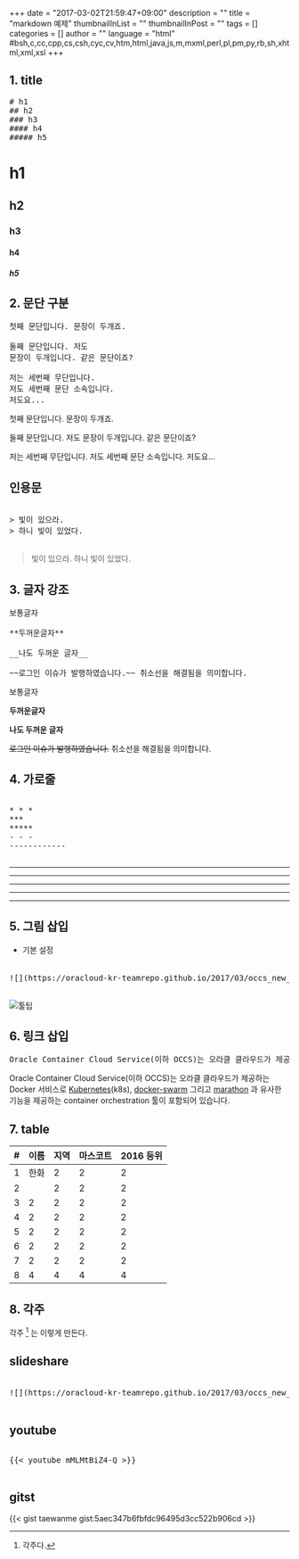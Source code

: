 +++
date = "2017-03-02T21:59:47+09:00"
description = ""
title = "markdown 예제"
thumbnailInList = ""
thumbnailInPost = ""
tags = []
categories = []
author = ""
language = "html"  #bsh,c,cc,cpp,cs,csh,cyc,cv,htm,html,java,js,m,mxml,perl,pl,pm,py,rb,sh,xhtml,xml,xsl
+++

## 1. title

<pre class="prettyprint">
# h1
## h2
### h3
#### h4
##### h5
</pre>

# h1
## h2
### h3
#### h4
##### h5

## 2. 문단 구분

<pre class="prettyprint">
첫째 문단입니다. 문장이 두개죠.

둘째 문단입니다. 저도
문장이 두개입니다. 같은 문단이죠?

저는 세번째 무단입니다.
저도 세번째 문단 소속입니다.
저도요...
</pre>

첫째 문단입니다. 문장이 두개죠.

둘째 문단입니다. 저도
문장이 두개입니다. 같은 문단이죠?

저는 세번째 무단입니다.
저도 세번째 문단 소속입니다.
저도요...

## 인용문

<pre class="prettyprint">

> 빛이 있으라.
> 하니 빛이 있었다.

</pre>


> 빛이 있으라.
> 하니 빛이 있었다.


## 3. 글자 강조
<pre class="prettyprint">
보통글자

**두꺼운글자**

__나도 두꺼운 글자__

~~로그인 이슈가 발행하였습니다.~~ 취소선을 해결됨을 의미합니다.
</pre>

보통글자

**두꺼운글자**

__나도 두꺼운 글자__

~~로그인 이슈가 발행하였습니다.~~ 취소선을 해결됨을 의미합니다.   


## 4. 가로줄

<pre class="prettyprint">

* * *
***
*****
- - -
------------

</pre>

* * *
***
*****
- - -
------------

## 5. 그림 삽입

- 기본 설정

<pre class="prettyprint">

![](https://oracloud-kr-teamrepo.github.io/2017/03/occs_new_inst/occs_arhi.jpg "툴팁")

</pre>

![](https://oracloud-kr-teamrepo.github.io/2017/03/occs_new_inst/occs_arhi.jpg "툴팁")



## 6. 링크 삽입

<pre class="prettyprint">
Oracle Container Cloud Service(이하 OCCS)는 오라클 클라우드가 제공하는 Docker 서비스로 [Kubernetes](https://kubernetes.io/)(k8s), [docker-swarm](https://docs.docker.com/swarm/overview/) 그리고 [marathon](https://mesosphere.github.io/marathon/) 과 유사한 기능을 제공하는 container orchestration 툴이 포함되어 있습니다.
</pre>

Oracle Container Cloud Service(이하 OCCS)는 오라클 클라우드가 제공하는 Docker 서비스로 [Kubernetes](https://kubernetes.io/)(k8s), [docker-swarm](https://docs.docker.com/swarm/overview/) 그리고 [marathon](https://mesosphere.github.io/marathon/) 과 유사한 기능을 제공하는 container orchestration 툴이 포함되어 있습니다.

## 7. table

| #  | 이름  | 지역  | 마스코트  | 2016 등위  |
|----|----|----|----|----|
| 1  | 한화  | 2  | 2  | 2  |
| 2  |   | 2  | 2  | 2  |
| 3  | 2  | 2  | 2  | 2  |
| 4  | 2  | 2  | 2  | 2  |
| 5  | 2  | 2  | 2  | 2  |
| 6  | 2  | 2  | 2  | 2  |
| 7  | 2  | 2  | 2  | 2  |
| 8  |  4 |  4 | 4  | 4  |


## 8. 각주

각주 [^1] 는 이렇게 만든다.

[^1]: 각주다.

## slideshare

<pre class="prettyprint">

![](https://oracloud-kr-teamrepo.github.io/2017/03/occs_new_inst/occs_arhi.jpg "툴팁")

</pre>

## youtube

<pre class="prettyprint">

{{< youtube mMLMtBiZ4-Q >}}

</pre>



## gitst

{{< gist taewanme gist:5aec347b6fbfdc96495d3cc522b906cd >}}
